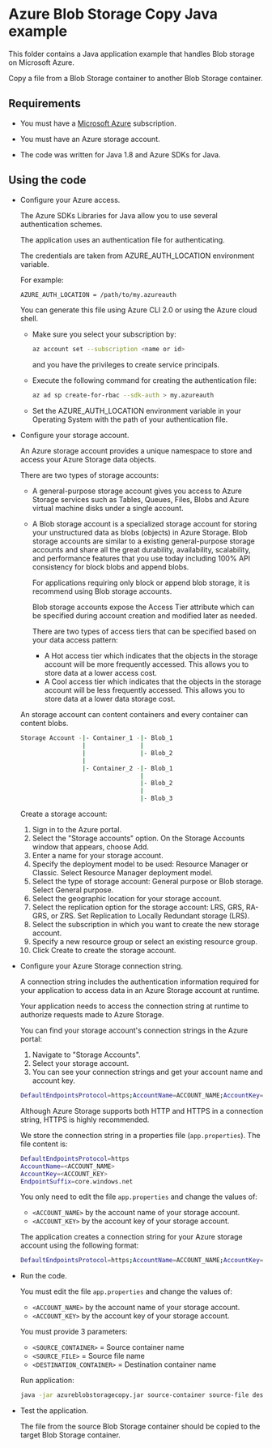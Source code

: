 # Azure Blob Storage Copy Java example

This folder contains a Java application example that handles Blob storage on Microsoft Azure.

Copy a file from a Blob Storage container to another Blob Storage container.

## Requirements

* You must have a [Microsoft Azure](https://azure.microsoft.com/) subscription.

* You must have an Azure storage account.

* The code was written for Java 1.8 and Azure SDKs for Java.

## Using the code

* Configure your Azure access.

  The Azure SDKs Libraries for Java allow you to use several authentication schemes.

  The application uses an authentication file for authenticating.

  The credentials are taken from AZURE_AUTH_LOCATION environment variable.

  For example:

  ```bash
  AZURE_AUTH_LOCATION = /path/to/my.azureauth
  ```

  You can generate this file using Azure CLI 2.0 or using the Azure cloud shell.

  * Make sure you select your subscription by:

    ```bash
    az account set --subscription <name or id>
    ```

    and you have the privileges to create service principals.

  * Execute the following command for creating the authentication file:
  
    ```bash
    az ad sp create-for-rbac --sdk-auth > my.azureauth
    ```
  
  * Set the AZURE_AUTH_LOCATION environment variable in your Operating System with the path of your authentication file.

* Configure your storage account.

  An Azure storage account provides a unique namespace to store and access your Azure Storage data objects.
  
  There are two types of storage accounts:
  
  * A general-purpose storage account gives you access to Azure Storage services such as Tables, Queues, Files, Blobs and Azure virtual machine disks under a single account.

  * A Blob storage account is a specialized storage account for storing your unstructured data as blobs (objects) in Azure Storage.
    Blob storage accounts are similar to a existing general-purpose storage accounts and share all the great durability, availability,
    scalability, and performance features that you use today including 100% API consistency for block blobs and append blobs.

    For applications requiring only block or append blob storage, it is recommend using Blob storage accounts.

    Blob storage accounts expose the Access Tier attribute which can be specified during account creation and modified later as needed.

    There are two types of access tiers that can be specified based on your data access pattern:
    * A Hot access tier which indicates that the objects in the storage account will be more frequently accessed.
      This allows you to store data at a lower access cost.
    * A Cool access tier which indicates that the objects in the storage account will be less frequently accessed.
      This allows you to store data at a lower data storage cost.
  
  An storage account can content containers and every container can content blobs.

  ```bash
  Storage Account -|- Container_1 -|- Blob_1
                   |               |
                   |               |- Blob_2
                   |
                   |- Container_2 -|- Blob_1
                                   |
                                   |- Blob_2
                                   |
                                   |- Blob_3
  ```

  Create a storage account:
  
  1. Sign in to the Azure portal.
  2. Select the "Storage accounts" option. On the Storage Accounts window that appears, choose Add.
  3. Enter a name for your storage account.
  4. Specify the deployment model to be used: Resource Manager or Classic. Select Resource Manager deployment model.
  5. Select the type of storage account: General purpose or Blob storage. Select General purpose.
  6. Select the geographic location for your storage account. 
  7. Select the replication option for the storage account: LRS, GRS, RA-GRS, or ZRS. Set Replication to Locally Redundant storage (LRS).
  8. Select the subscription in which you want to create the new storage account.
  9. Specify a new resource group or select an existing resource group. 
  10. Click Create to create the storage account.

* Configure your Azure Storage connection string.

  A connection string includes the authentication information required for your application to access data in an Azure Storage account at runtime.

  Your application needs to access the connection string at runtime to authorize requests made to Azure Storage.

  You can find your storage account's connection strings in the Azure portal:
  
    1. Navigate to "Storage Accounts".
    2. Select your storage account.
    3. You can see your connection strings and get your account name and account key.

    ```bash
    DefaultEndpointsProtocol=https;AccountName=ACCOUNT_NAME;AccountKey=ACCOUNT_KEY;EndpointSuffix=core.windows.net
    ```
  
  Although Azure Storage supports both HTTP and HTTPS in a connection string, HTTPS is highly recommended.

  We store the connection string in a properties file (`app.properties`). The file content is:

  ```bash
  DefaultEndpointsProtocol=https
  AccountName=<ACCOUNT_NAME>
  AccountKey=<ACCOUNT_KEY>
  EndpointSuffix=core.windows.net
  ```

  You only need to edit the file `app.properties` and change the values of:
  
  * `<ACCOUNT_NAME>` by the account name of your storage account.
  * `<ACCOUNT_KEY>` by the account key of your storage account.
  
  The application creates a connection string for your Azure storage account using the following format:

  ```bash
  DefaultEndpointsProtocol=https;AccountName=ACCOUNT_NAME;AccountKey=ACCOUNT_KEY;EndpointSuffix=core.windows.net
  ```

* Run the code.

  You must edit the file `app.properties` and change the values of:
  
  * `<ACCOUNT_NAME>` by the account name of your storage account.
  * `<ACCOUNT_KEY>` by the account key of your storage account.

  You must provide 3 parameters:

  * `<SOURCE_CONTAINER>`      = Source container name
  * `<SOURCE_FILE>`           = Source file name
  * `<DESTINATION_CONTAINER>` = Destination container name

  Run application:

  ```bash
  java -jar azureblobstoragecopy.jar source-container source-file destination-container
  ```

* Test the application.

  The file from the source Blob Storage container should be copied to the target Blob Storage container.
